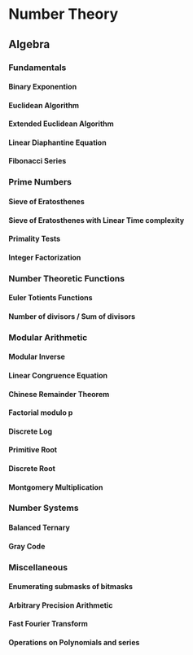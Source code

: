 # Number Theory

## Algebra

###   Fundamentals

#### Binary Exponention
#### Euclidean Algorithm
#### Extended Euclidean Algorithm
#### Linear Diaphantine Equation
#### Fibonacci Series

### Prime Numbers 

#### Sieve of Eratosthenes
#### Sieve of Eratosthenes with Linear Time complexity
#### Primality Tests
#### Integer Factorization

### Number Theoretic Functions

#### Euler Totients Functions
#### Number of divisors / Sum of divisors

### Modular Arithmetic

#### Modular Inverse
#### Linear Congruence Equation
#### Chinese Remainder Theorem
#### Factorial modulo p
#### Discrete Log
#### Primitive Root
#### Discrete Root
#### Montgomery Multiplication

### Number Systems

#### Balanced Ternary
#### Gray Code

### Miscellaneous

#### Enumerating submasks of bitmasks
#### Arbitrary Precision Arithmetic
#### Fast Fourier Transform
#### Operations on Polynomials and series
